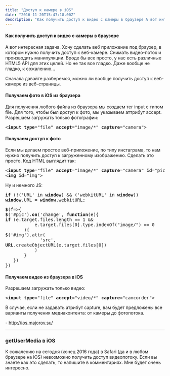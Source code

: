 ```yaml
---
title: "Доступ к камере в iOS"
date: "2016-11-20T15:47:18.00Z"
description: "Как получить доступ к видео с камеры в браузере А вот интересная задача. Хочу сделать веб приложение под браузер, в котором нужн"
---
```


<h4>Как получить доступ к видео с камеры в браузере</h4>
<p>А вот интересная задача. Хочу сделать веб приложение под браузер, в котором нужно получить доступ к веб-камере. Снимать видео-поток и производить манипуляции. Вроде бы все просто, у нас есть различные HTML5 API для этих целей. Но не так все гладко. Даже вообще не гладко, к сожалению…</p>
<p>Сначала давайте разберемся, можно ли вообще получить доступ к веб-камере из веб-страницы.</p>
<h4>Получаем фото в iOS из браузера</h4>
<p>Для получения любого файла из браузера мы создаем тег input с типом file. Для того, чтобы был доступ к фото, мы указываем аттрибут accept. Разрешаем загружать только фотографии:</p>
<pre>&lt;<strong>input</strong> <strong>type</strong>="file" <strong>accept</strong>="image/*" <strong>capture</strong>="camera"&gt;</pre>
<h4>Получаем доступ к фото</h4>
<p>Если мы делаем простое веб-приложение, по типу инстаграма, то нам нужно получить доступ к загруженному изображению. Сделать это просто. Код HTML выглядит так:</p>
<pre>&lt;<strong>input</strong> <strong>type</strong>="file" <strong>accept</strong>="image/*" <strong>capture</strong>="camera" <strong>id</strong>="pic"&gt;<br>&lt;<strong>img</strong> <strong>id</strong>="img"&gt;</pre>
<p>Ну и немного JS:</p>
<pre><strong>if</strong> (!('URL' in <strong>window</strong>) &amp;&amp; ('webkitURL' in <strong>window</strong>))<br><strong>window</strong>.URL = <strong>window</strong>.webkitURL;</pre>
<pre><strong>$</strong>(f=&gt;{<br><strong>$</strong>('#pic').<strong>on</strong>('change', <strong>function</strong>(e){<br><strong>if</strong> (e.target.files.length == 1 &amp;&amp;      <br>           e.target.files[0].type.indexOf("image/") == 0<br>       ){<br><strong>$</strong>('#img').attr(<br>             'src',<br><strong>URL</strong>.createObjectURL(e.target.files[0])<br>           )<br>       }<br>   })<br>})</pre>
<h4>Получаем видео из браузера в iOS</h4>
<p>Разрешаем загружать только видео:</p>
<pre>&lt;<strong>input</strong> <strong>type</strong>="file" <strong>accept</strong>="video/*" <strong>capture</strong>="camcorder"&gt;</pre>
<p>В случае, если не задавать атрибут capture, вам будет предложены все варианты получения медиаконтента: от камеры до фотопотока.</p>
- <a href="http://ios.majorov.su/" target="_blank" rel="noopener noreferrer">http://ios.majorov.su/</a> <br/>

<hr>
<h3>getUserMedia в iOS</h3>
<p>К сожалению на сегодня (конец 2016 года) в Safari (да и в любом браузере на iOS) невозможно получить доступ видеопотоку. Если вы знаете как это сделать, то напишите в комментариях. Мне будет очень интересно.</p>


